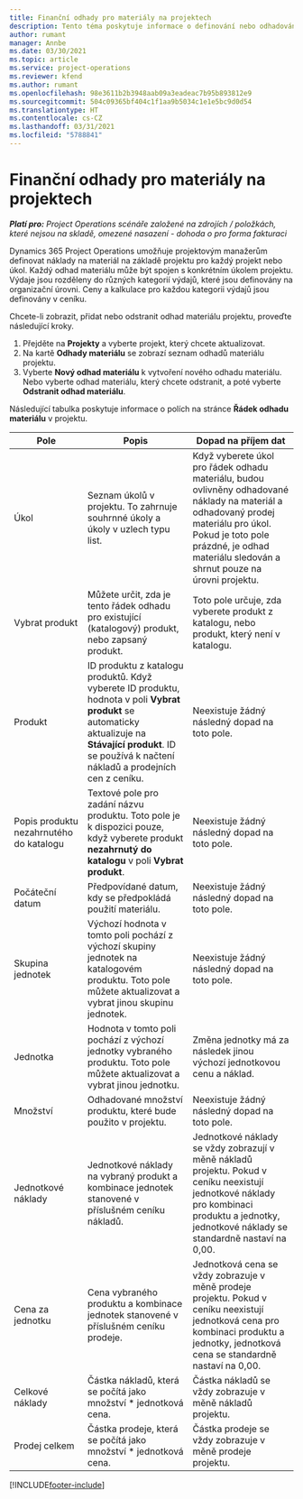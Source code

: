 ```yaml
---
title: Finanční odhady pro materiály na projektech
description: Tento téma poskytuje informace o definování nebo odhadování projektových materiálů.
author: rumant
manager: Annbe
ms.date: 03/30/2021
ms.topic: article
ms.service: project-operations
ms.reviewer: kfend
ms.author: rumant
ms.openlocfilehash: 98e3611b2b3948aab09a3eadeac7b95b893812e9
ms.sourcegitcommit: 504c09365bf404c1f1aa9b5034c1e1e5bc9d0d54
ms.translationtype: HT
ms.contentlocale: cs-CZ
ms.lasthandoff: 03/31/2021
ms.locfileid: "5788841"
---
```

# <a name="financial-estimates-for-materials-on-projects"></a>Finanční odhady pro materiály na projektech

_**Platí pro:** Project Operations scénáře založené na zdrojích / položkách, které nejsou na skladě, omezené nasazení - dohoda o pro forma fakturaci_

Dynamics 365 Project Operations umožňuje projektovým manažerům definovat náklady na materiál na základě projektu pro každý projekt nebo úkol. Každý odhad materiálu může být spojen s konkrétním úkolem projektu. Výdaje jsou rozděleny do různých kategorií výdajů, které jsou definovány na organizační úrovni. Ceny a kalkulace pro každou kategorii výdajů jsou definovány v ceníku. 

Chcete-li zobrazit, přidat nebo odstranit odhad materiálu projektu, proveďte následující kroky.

1. Přejděte na **Projekty** a vyberte projekt, který chcete aktualizovat.
2. Na kartě **Odhady materiálu** se zobrazí seznam odhadů materiálu projektu.
3. Vyberte **Nový odhad materiálu** k vytvoření nového odhadu materiálu. Nebo vyberte odhad materiálu, který chcete odstranit, a poté vyberte **Odstranit odhad materiálu**.

Následující tabulka poskytuje informace o polích na stránce **Řádek odhadu materiálu** v projektu. 

| **Pole** | **Popis** | **Dopad na příjem dat** |
| --- | --- | --- |
| Úkol | Seznam úkolů v projektu. To zahrnuje souhrnné úkoly a úkoly v uzlech typu list. | Když vyberete úkol pro řádek odhadu materiálu, budou ovlivněny odhadované náklady na materiál a odhadovaný prodej materiálu pro úkol. Pokud je toto pole prázdné, je odhad materiálu sledován a shrnut pouze na úrovni projektu. |
| Vybrat produkt |  Můžete určit, zda je tento řádek odhadu pro existující (katalogový) produkt, nebo zapsaný produkt. | Toto pole určuje, zda vyberete produkt z katalogu, nebo produkt, který není v katalogu. |
| Produkt | ID produktu z katalogu produktů. Když vyberete ID produktu, hodnota v poli **Vybrat produkt** se automaticky aktualizuje na **Stávající produkt**. ID se používá k načtení nákladů a prodejních cen z ceníku. | Neexistuje žádný následný dopad na toto pole. |
| Popis produktu nezahrnutého do katalogu | Textové pole pro zadání názvu produktu. Toto pole je k dispozici pouze, když vyberete produkt **nezahrnutý do katalogu** v poli **Vybrat produkt**.| Neexistuje žádný následný dopad na toto pole. |
| Počáteční datum | Předpovídané datum, kdy se předpokládá použití materiálu. | Neexistuje žádný následný dopad na toto pole. |
| Skupina jednotek | Výchozí hodnota v tomto poli pochází z výchozí skupiny jednotek na katalogovém produktu. Toto pole můžete aktualizovat a vybrat jinou skupinu jednotek. | Neexistuje žádný následný dopad na toto pole. |
| Jednotka | Hodnota v tomto poli pochází z výchozí jednotky vybraného produktu. Toto pole můžete aktualizovat a vybrat jinou jednotku. | Změna jednotky má za následek jinou výchozí jednotkovou cenu a náklad. |
| Množství | Odhadované množství produktu, které bude použito v projektu. | Neexistuje žádný následný dopad na toto pole. |
| Jednotkové náklady | Jednotkové náklady na vybraný produkt a kombinace jednotek stanovené v příslušném ceníku nákladů. | Jednotkové náklady se vždy zobrazují v měně nákladů projektu. Pokud v ceníku neexistují jednotkové náklady pro kombinaci produktu a jednotky, jednotkové náklady se standardně nastaví na 0,00. |
| Cena za jednotku | Cena vybraného produktu a kombinace jednotek stanovené v příslušném ceníku prodeje. | Jednotková cena se vždy zobrazuje v měně prodeje projektu. Pokud v ceníku neexistují jednotková cena pro kombinaci produktu a jednotky, jednotková cena se standardně nastaví na 0,00.|
| Celkové náklady | Částka nákladů, která se počítá jako množství \* jednotková cena.| Částka nákladů se vždy zobrazuje v měně nákladů projektu. |
| Prodej celkem | Částka prodeje, která se počítá jako množství \* jednotková cena. | Částka prodeje se vždy zobrazuje v měně prodeje projektu. |


[!INCLUDE[footer-include](../includes/footer-banner.md)]
